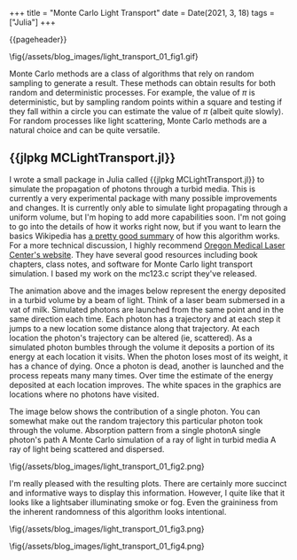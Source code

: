 +++
title = "Monte Carlo Light Transport"
date = Date(2021, 3, 18)
tags = ["Julia"]
+++

{{pageheader}}

<!-- # Monte Carlo Light Transport -->

<!-- TODO: Simulation of energy accumulating in a turbid volumeSimulation of energy accumulating in a turbid volume -->

<!-- ![Monte Carlo light transport animation](/assets/blog_images/light_transport_01_fig1.gif) -->
<!-- {{postfig 1 "Monte Carlo light transport animation" 100}} -->
\fig{/assets/blog_images/light_transport_01_fig1.gif}

Monte Carlo methods are a class of algorithms that rely on random sampling to generate a result. These methods can obtain results for both random and deterministic processes. For example, the value of $\pi$ is deterministic, but by sampling random points within a square and testing if they fall within a circle you can estimate the value of $\pi$ (albeit quite slowly). For random processes like light scattering, Monte Carlo methods are a natural choice and can be quite versatile.

## {{jlpkg MCLightTransport.jl}}

I wrote a small package in Julia called {{jlpkg MCLightTransport.jl}} to simulate the propagation of photons through a turbid media. This is currently a very experimental package with many possible improvements and changes. It is currently only able to simulate light propagating through a uniform volume, but I'm hoping to add more capabilities soon. I'm not going to go into the details of how it works right now, but if you want to learn the basics Wikipedia has [a pretty good summary](https://en.wikipedia.org/wiki/Monte_Carlo_method_for_photon_transport#Implementation_of_photon_transport_in_a_scattering_medium) of how this algorithm works. For a more technical discussion, I highly recommend [Oregon Medical Laser Center's website](https://omlc.org/). They have several good resources including book chapters, class notes, and software for Monte Carlo light transport simulation. I based my work on the mc123.c script they've released.

The animation above and the images below represent the energy deposited in a turbid volume by a beam of light. Think of a laser beam submersed in a vat of milk. Simulated photons are launched from the same point and in the same direction each time. Each photon has a trajectory and at each step it jumps to a new location some distance along that trajectory. At each location the photon's trajectory can be altered (ie, scattered). As a simulated photon bumbles through the volume it deposits a portion of its energy at each location it visits. When the photon loses most of its weight, it has a chance of dying. Once a photon is dead, another is launched and the process repeats many many times. Over time the estimate of the energy deposited at each location improves. The white spaces in the graphics are locations where no photons have visited.

The image below shows the contribution of a single photon. You can somewhat make out the random trajectory this particular photon took through the volume.
Absorption pattern from a single photonA single photon's path
A Monte Carlo simulation of a ray of light in turbid media A ray of light being scattered and dispersed.

<!-- ![Path of a single photon](/assets/blog_images/light_transport_01_fig2.png) -->
<!-- {{postfig 2 "Path of a single photon"}} -->
\fig{/assets/blog_images/light_transport_01_fig2.png}

I'm really pleased with the resulting plots. There are certainly more succinct and informative ways to display this information. However, I quite like that it looks like a lightsaber illuminating smoke or fog. Even the graininess from the inherent randomness of this algorithm looks intentional.

<!-- ![3D volume slices](/assets/blog_images/light_transport_01_fig3.png) -->
<!-- {{postfig 3 "3D volume slices" 100}} -->
\fig{/assets/blog_images/light_transport_01_fig3.png}

<!-- ![3D volume perspective](/assets/blog_images/light_transport_01_fig4.png) -->
<!-- {{postfig 4 "3D volume perspective" 90}} -->
\fig{/assets/blog_images/light_transport_01_fig4.png}

<!-- TODO: A 3D plot of the light energy distribution -->
